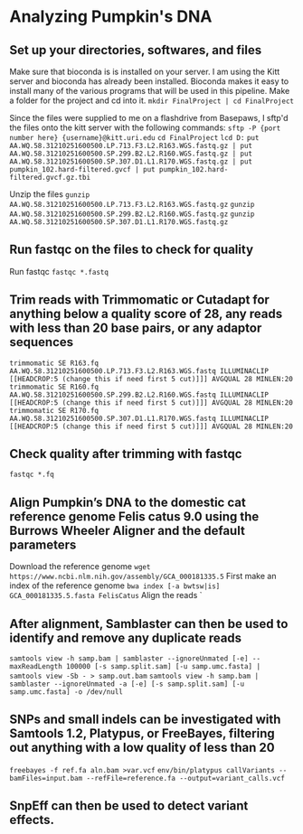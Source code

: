 # Analyzing Pumpkin's DNA 
## Set up your directories, softwares, and files 
Make sure that bioconda is is installed on your server. I am using the Kitt server and bioconda has already been installed. Bioconda makes it easy to install many of the various programs that will be used in this pipeline.
Make a folder for the project and cd into it.
`mkdir FinalProject | cd FinalProject`

Since the files were supplied to me on a flashdrive from Basepaws, I sftp'd the files onto the kitt server with the following commands:
`sftp -P {port number here} {username}@kitt.uri.edu`
`cd FinalProject`
`lcd D:`
`put AA.WQ.58.31210251600500.LP.713.F3.L2.R163.WGS.fastq.gz | put AA.WQ.58.31210251600500.SP.299.B2.L2.R160.WGS.fastq.gz | put AA.WQ.58.31210251600500.SP.307.D1.L1.R170.WGS.fastq.gz | put pumpkin_102.hard-filtered.gvcf | put pumpkin_102.hard-filtered.gvcf.gz.tbi`

Unzip the files
`gunzip AA.WQ.58.31210251600500.LP.713.F3.L2.R163.WGS.fastq.gz`
`gunzip AA.WQ.58.31210251600500.SP.299.B2.L2.R160.WGS.fastq.gz`
`gunzip AA.WQ.58.31210251600500.SP.307.D1.L1.R170.WGS.fastq.gz`

## Run fastqc on the files to check for quality
Run fastqc
`fastqc *.fastq`

## Trim reads with Trimmomatic or Cutadapt for anything below a quality score of 28, any reads with less than 20 base pairs, or any adaptor sequences
`trimmomatic SE R163.fq AA.WQ.58.31210251600500.LP.713.F3.L2.R163.WGS.fastq ILLUMINACLIP [[HEADCROP:5 (change this if need first 5 cut)]]] AVGQUAL 28 MINLEN:20`
`trimmomatic SE R160.fq AA.WQ.58.31210251600500.SP.299.B2.L2.R160.WGS.fastq ILLUMINACLIP [[HEADCROP:5 (change this if need first 5 cut)]]] AVGQUAL 28 MINLEN:20`
`trimmomatic SE R170.fq AA.WQ.58.31210251600500.SP.307.D1.L1.R170.WGS.fastq ILLUMINACLIP [[HEADCROP:5 (change this if need first 5 cut)]]] AVGQUAL 28 MINLEN:20`

## Check quality after trimming with fastqc
`fastqc *.fq`

## Align Pumpkin’s DNA to the domestic cat reference genome Felis catus 9.0 using the Burrows Wheeler Aligner and the default parameters 
Download the reference genome
`wget https://www.ncbi.nlm.nih.gov/assembly/GCA_000181335.5`
First make an index of the reference genome
`bwa index [-a bwtsw|is] GCA_000181335.5.fasta FelisCatus`
Align the reads
`

## After alignment, Samblaster can then be used to identify and remove any duplicate reads
`samtools view -h samp.bam | samblaster --ignoreUnmated [-e] --maxReadLength 100000 [-s samp.split.sam] [-u samp.umc.fasta] | samtools view -Sb - > samp.out.bam`
`samtools view -h samp.bam | samblaster --ignoreUnmated -a [-e] [-s samp.split.sam] [-u samp.umc.fasta] -o /dev/null`

## SNPs and small indels can be investigated with Samtools 1.2, Platypus, or FreeBayes, filtering out anything with a low quality of less than 20
`freebayes -f ref.fa aln.bam >var.vcf`
`env/bin/platypus callVariants --bamFiles=input.bam --refFile=reference.fa --output=variant_calls.vcf`

## SnpEff can then be used to detect variant effects. 

